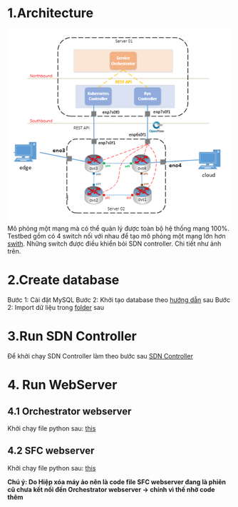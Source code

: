 # 1.Architecture 
![alt text](./archi.png)
Mô phỏng một mạng mà có thể quản lý được toàn bộ hệ thống mạng 100%. 
Testbed gồm có 4 switch nối với nhau để tạo mô phỏng một mạng lớn hơn [swith](./switch/README.md). Những switch được điều khiển bỏi SDN controller. Chi tiết như ảnh trên.

# 2.Create database

Bước 1: Cài đặt MySQL
Bước 2: Khởi tạo database theo [hướng dẫn](./database/README.md) sau
Bước 2: Import dữ liệu trong [folder](./database/) sau

# 3.Run SDN Controller

Để khởi chạy SDN Controller làm theo bước sau [SDN Controller](./SDN/trung/mytest/README.md)

# 4. Run WebServer
## 4.1 Orchestrator webserver
Khởi chạy file python sau: [this](./webserver/ryu/mc/webserver.py)
## 4.2 SFC webserver
Khởi chạy file python sau: [this](./webserver/nguyen/run.py)

**Chú ý: Do Hiệp xóa máy ảo nên là code file SFC webserver đang là phiên cũ chưa kết nối đến Orchestrator webserver -> chính vì thế nhờ code thêm**